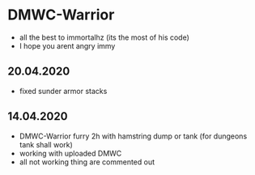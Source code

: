 # DMWC-Warrior

* all the best to immortalhz (its the most of his code)
* I hope you arent angry immy

## 20.04.2020

* fixed sunder armor stacks 

## 14.04.2020

* DMWC-Warrior furry 2h with hamstring dump or tank (for dungeons tank shall work) 
* working with uploaded DMWC
* all not working thing are commented out 
